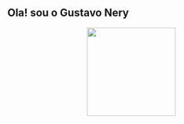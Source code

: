 ## Ola! sou o Gustavo Nery
<div align="center">
<a href="https://github.com/GustavoNery88/GustavoNery88">
<img height="180em" src="https://github-readme-stats.vercel.app/api?username=GustavoNery88&show_icons=true&theme=dracula&include_all_commits
<img height="180em" src="https://github-readme-stats.vercel.app/api/top-langs/?username=GustavoNery88&layout=compact&langs_count=7&theme=dra
</div>
<div style="display: inline_block"><br>
<img align="center" alt="Dev-Js" height="30" width="40" src="https://raw.githubusercontent.com/devicons/devicon/master/icons/javascript/ja
<img align="center" alt="Dev-Ts" height="30" width="40" src="https://raw.githubusercontent.com/devicons/devicon/master/icons/typescript/ty
<img align="center" alt="Dev-React" height="30" width="40" src="https://raw.githubusercontent.com/devicons/devicon/master/icons/react/reac
<img align="center" alt="Dev-HTML" height="30" width="40" src="https://raw.githubusercontent.com/devicons/devicon/master/icons/html5/html5
<img align="center" alt="Dev-CSS" height="30" width="40" src="https://raw.githubusercontent.com/devicons/devicon/master/icons/css3/css3-o
</div>
  
  
